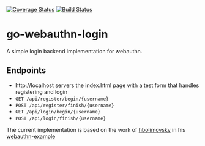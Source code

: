 [![Coverage Status](https://coveralls.io/repos/github/strangnet/go-webauthn-login/badge.svg?branch=feature/build-and-test)](https://coveralls.io/github/strangnet/go-webauthn-login?branch=feature/build-and-test) 
[![Build Status](https://travis-ci.org/strangnet/go-webauthn-login.svg?branch=develop)](https://travis-ci.org/strangnet/go-webauthn-login)

# go-webauthn-login

A simple login backend implementation for webauthn.

## Endpoints

- http://localhost servers the index.html page with a test form that handles registering and login
- `GET /api/register/begin/{username}`
- `POST /api/register/finish/{username}`
- `GET /api/login/begin/{username}`
- `POST /api/login/finish/{username}`

The current implementation is based on the work of [hbolimovsky](https://github.com/hbolimovsky) in his [webauthn-example](https://github.com/hbolimovsky/webauthn-example)
